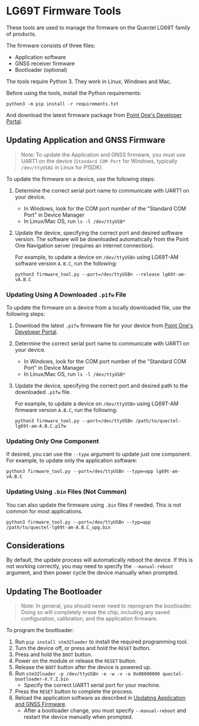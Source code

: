 # LG69T Firmware Tools

These tools are used to manage the firmware on the Quectel LG69T family of products.

The firmware consists of three files:
- Application software
- GNSS receiver firmware
- Bootloader (optional)

The tools require Python 3. They work in Linux, Windows and Mac.

Before using the tools, install the Python requirements:

```
python3 -m pip install -r requirements.txt
```

And download the latest firmware package from
[Point One's Developer Portal](https://pointonenav.com/docs/#standard_dev_kit).

## Updating Application and GNSS Firmware

> Note: To update the Application and GNSS firmware, you must use UART1 on the device (`Standard COM Port` for Windows,
typically `/dev/ttyUSB1` in Linux for P1SDK).

To update the firmware on a device, use the following steps:
1. Determine the correct serial port name to communicate with UART1 on your device.
   - In Windows, look for the COM port number of the "Standard COM Port" in Device Manager
   - In Linux/Mac OS, run `ls -l /dev/ttyUSB*`
2. Update the device, specifying the correct port and desired software version. The software will be downloaded
   automatically from the Point One Navigation server (requires an internet connection).

   For example, to update a device on `/dev/ttyUSBn` using LG69T-AM software version `A.B.C`, run the following:
   ```
   python3 firmware_tool.py --port=/dev/ttyUSBn --release lg69t-am-vA.B.C
   ```


### Updating Using A Downloaded `.p1fw` File

To update the firmware on a device from a locally downloaded file, use the following steps:
1. Download the latest `.p1fw` firmware file for your device from
   [Point One's Developer Portal](https://pointonenav.com/docs/#standard_dev_kit).
2. Determine the correct serial port name to communicate with UART1 on your device.
   - In Windows, look for the COM port number of the "Standard COM Port" in Device Manager
   - In Linux/Mac OS, run `ls -l /dev/ttyUSB*`
3. Update the device, specifying the correct port and desired path to the downloaded `.p1fw` file.

   For example, to update a device on `/dev/ttyUSBn` using LG69T-AM firmware version `A.B.C`, run the following:
   ```
   python3 firmware_tool.py --port=/dev/ttyUSBn /path/to/quectel-lg69t-am-A.B.C.p1fw
   ```

### Updating Only One Component

If desired, you can use the `--type` argument to update just one component. For example, to update only the application
software:
```
python3 firmware_tool.py --port=/dev/ttyUSBn --type=app lg69t-am-vA.B.C
```

### Updating Using `.bin` Files (Not Common)

You can also update the firmware using `.bin` files if needed. This is not common for most applications. 

```
python3 firmware_tool.py --port=/dev/ttyUSBn --typ=app /path/to/quectel-lg69t-am-A.B.C_upg.bin
```

## Considerations

By default, the update process will automatically reboot the device. If this is not working correctly, you may need to
specify the `--manual-reboot` argument, and then power cycle the device manually when prompted.

## Updating The Bootloader

> Note: In general, you should never need to reprogram the bootloader. Doing so will completely erase the chip,
> including any saved configuration, calibration, and the application firmware.

To program the bootloader:
1. Run `pip install stm32loader` to install the required programming tool.
2. Turn the device off, or press and hold the `RESET` button. 
3. Press and hold the `BOOT` button.
4. Power on the module or release the `RESET` button.
5. Release the `BOOT` button after the device is powered up.
6. Run `stm32loader -p /dev/ttyUSBn -e -w -v -a 0x08000000 quectel-bootloader-X.Y.Z.bin`
   - Specify the correct UART1 serial port for your machine.
7. Press the `RESET` button to complete the process.
8. Reload the application software as described in
   [Updating Application and GNSS Firmware](#updating-application-and-gnss-firmware).
   - After a bootloader change, you must specify `--manual-reboot` and restart the device manually when prompted.
